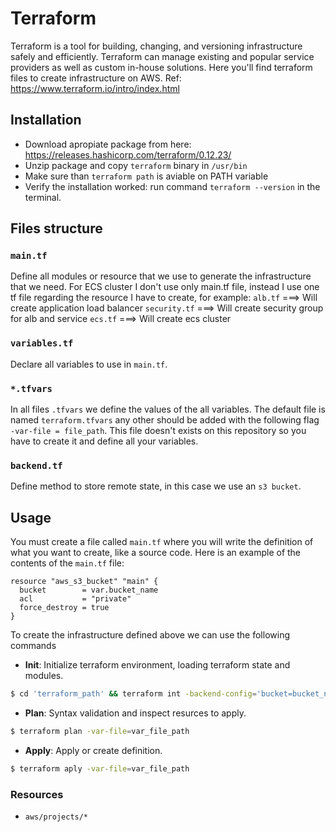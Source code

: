 # Terraform
Terraform is a tool for building, changing, and versioning infrastructure safely and efficiently. Terraform can manage existing and popular service providers as well as custom in-house solutions. Here you'll find terraform files to create infrastructure on AWS.
Ref: https://www.terraform.io/intro/index.html

## Installation

- Download apropiate package from here: https://releases.hashicorp.com/terraform/0.12.23/
- Unzip package and copy `terraform` binary in `/usr/bin`
- Make sure than `terraform path` is aviable on PATH variable
- Verify the installation worked: run command `terraform --version` in the terminal. 


## Files structure

### `main.tf`
Define all modules or resource that we use to generate the infrastructure that we need. For ECS cluster I don't use only main.tf file, instead I use one tf file regarding the resource I have to create, for example:
`alb.tf` 		===> Will create application load balancer
`security.tf`	===> Will create security group for alb and service
`ecs.tf`		===> Will create ecs cluster

### `variables.tf`
Declare all variables to use in `main.tf`.

### `*.tfvars`
In all files `.tfvars` we define the values of the all variables. The default file is named `terraform.tfvars`  any other should be added with the following flag `-var-file = file_path`. This file doesn't exists on this repository so you have to create it and define all your variables.

### `backend.tf`
Define method to store remote state, in this case we use an `s3 bucket`.



## Usage
You must create a file called `main.tf` where you will write the definition of what you want to create, like a source code.
Here is an example of the contents of the `main.tf` file:

```
resource "aws_s3_bucket" "main" {
  bucket 		= var.bucket_name
  acl 			= "private"
  force_destroy = true
}
```

To create the infrastructure defined above we can use the following commands

- **Init**: Initialize terraform environment, loading terraform state and modules.
 
 ```sh
 $ cd 'terraform_path' && terraform int -backend-config='bucket=bucket_name' -backend-config='key=s3_bucket_path' -backend-config='region=aws_region' 
 ```

- **Plan**: Syntax validation and inspect resurces to apply.
 
 ```sh
 $ terraform plan -var-file=var_file_path
 ```

 - **Apply**: Apply or create definition.
 
 ```sh
 $ terraform aply -var-file=var_file_path
 ```

### Resources
- `aws/projects/*`